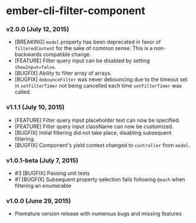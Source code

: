 # ember-cli-filter-component

### v2.0.0 (July 12, 2015)
- [BREAKING] `model` property has been deprecated in favor of `filteredContent` for the sake of common sense. This is a non-backwards compatible change.
- [FEATURE] Filter query input can be disabled by setting `showInput=false`.
- [BUGFIX] Ability to filter array of arrays.
- [BUGFIX] `debounceFilter` was never debouncing due to the timeout set in `setFilterTimer` not being cancelled each time `setFilterTimer` was called.

### v1.1.1 (July 10, 2015)
- [FEATURE] Filter query input placeholder text can now be specified.
- [FEATURE] Filter query input className can now be customized.
- [BUGFIX] Initial filtering did not take place, disabling subsequent filtering.
- [BUGFIX] Component's yield context changed to `controller` from `model`.

### v1.0.1-beta (July 7, 2015)
- #3 [BUGFIX] Passing unit tests
- #1 [BUGFIX] Subsequent property selection fails following `@each` when filtering an enumerable

### v1.0.0 (June 29, 2015)
- Premature version release with numerous bugs and missing features